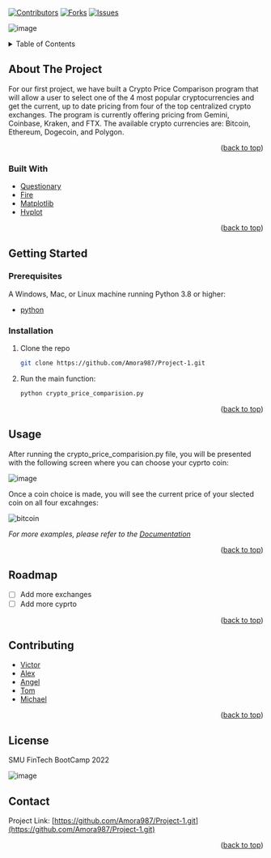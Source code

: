 <div id="top"></div>
<!--



<!-- PROJECT SHIELDS -->
<!--
*** I'm using markdown "reference style" links for readability.
*** Reference links are enclosed in brackets [ ] instead of parentheses ( ).
*** See the bottom of this document for the declaration of the reference variables
*** for contributors-url, forks-url, etc. This is an optional, concise syntax you may use.
*** https://www.markdownguide.org/basic-syntax/#reference-style-links
-->
[![Contributors][contributors-shield]][contributors-url]
[![Forks][forks-shield]][forks-url]
[![Issues][issues-shield]][issues-url]

![image](https://user-images.githubusercontent.com/73894280/155249481-167017a4-6d9e-4083-b8c5-8e6873a07e07.png)


<!-- TABLE OF CONTENTS -->
<details>
  <summary>Table of Contents</summary>
  <ol>
    <li>
      <a href="#about-the-project">About The Project</a>
      <ul>
        <li><a href="#built-with">Built With</a></li>
      </ul>
    </li>
    <li>
      <a href="#getting-started">Getting Started</a>
      <ul>
        <li><a href="#prerequisites">Prerequisites</a></li>
        <li><a href="#installation">Installation</a></li>
      </ul>
    </li>
    <li><a href="#usage">Usage</a></li>
    <li><a href="#roadmap">Roadmap</a></li>
    <li><a href="#contributing">Contributing</a></li>
    <li><a href="#license">License</a></li>
    <li><a href="#contact">Contact</a></li>
    <li><a href="#acknowledgments">Acknowledgments</a></li>
  </ol>
</details>



<!-- ABOUT THE PROJECT -->
## About The Project

For our first project, we have built a Crypto Price Comparison program that will allow a user to select one of the 4 most popular cryptocurrencies and get the current, up to date pricing from four of the top centralized crypto exchanges.  The program is currently offering pricing from Gemini, Coinbase, Kraken, and FTX.  The available crypto currencies are:  Bitcoin, Ethereum, Dogecoin, and Polygon. 

<p align="right">(<a href="#top">back to top</a>)</p>



### Built With

* [Questionary](https://pypi.org/project/questionary/)
* [Fire](https://pypi.org/project/fire/)
* [Matplotlib](https://pypi.org/project/matplotlib/)
* [Hvplot](https://pypi.org/project/hvplot/)


<p align="right">(<a href="#top">back to top</a>)</p>



<!-- GETTING STARTED -->
## Getting Started

### Prerequisites

A Windows, Mac, or Linux machine running Python 3.8 or higher: 

* [python](https://www.python.org/downloads/) 


### Installation

1. Clone the repo
   ```sh
   git clone https://github.com/Amora987/Project-1.git
   ```
2. Run the main function: 
   ```sh
   python crypto_price_comparision.py
   ```

<p align="right">(<a href="#top">back to top</a>)</p>



<!-- USAGE EXAMPLES -->
## Usage

After running the crypto_price_comparision.py file, you will be presented with the following screen where you can choose your cyprto coin: 

![image](https://user-images.githubusercontent.com/73894280/155249646-5f6a5a1b-f368-45bf-b323-4f59fd0a83b9.png)




Once a coin choice is made, you will see the current price of your slected coin on all four excahnges: 

![bitcoin](https://user-images.githubusercontent.com/73894280/155251744-7f6bb775-621a-4cd4-8051-5a38681bd80e.PNG)

_For more examples, please refer to the [Documentation](https://example.com)_

<p align="right">(<a href="#top">back to top</a>)</p>



<!-- ROADMAP -->
## Roadmap

- [ ] Add more exchanges
- [ ] Add more cyprto 

<p align="right">(<a href="#top">back to top</a>)</p>



<!-- CONTRIBUTING -->
## Contributing

* [Victor](https://github.com/victorxdang)
* [Alex](https://github.com/Amora987)
* [Angel](https://github.com/AngelR0)
* [Tom](https://github.com/beowulf888)
* [Michael](https://nextjs.org/)


<p align="right">(<a href="#top">back to top</a>)</p>



<!-- LICENSE -->
## License

SMU FinTech BootCamp 2022

![image](https://user-images.githubusercontent.com/73894280/155252975-944a85fd-2186-4499-8043-2552b660078f.png)



<!-- CONTACT -->
## Contact


Project Link: [https://github.com/Amora987/Project-1.git](https://github.com/Amora987/Project-1.git)

<p align="right">(<a href="#top">back to top</a>)</p>




<!-- MARKDOWN LINKS & IMAGES -->
<!-- https://www.markdownguide.org/basic-syntax/#reference-style-links -->
[contributors-shield]: https://img.shields.io/github/contributors/github_username/repo_name.svg?style=for-the-badge
[contributors-url]: https://github.com/Amora987/Project-1/graphs/contributors
[forks-shield]: https://img.shields.io/github/forks/github_username/repo_name.svg?style=for-the-badge
[forks-url]: https://github.com/Amora987/Project-1/network/members
[stars-shield]: https://img.shields.io/github/stars/github_username/repo_name.svg?style=for-the-badge
[stars-url]: https://github.com/github_username/repo_name/stargazers
[issues-shield]: https://img.shields.io/github/issues/github_username/repo_name.svg?style=for-the-badge
[issues-url]: https://github.com/github_username/repo_name/issues
[license-shield]: https://img.shields.io/github/license/github_username/repo_name.svg?style=for-the-badge
[license-url]: https://github.com/github_username/repo_name/blob/master/LICENSE.txt
[linkedin-shield]: https://img.shields.io/badge/-LinkedIn-black.svg?style=for-the-badge&logo=linkedin&colorB=555
[linkedin-url]: https://linkedin.com/in/linkedin_username
[product-screenshot]: images/screenshot.png
